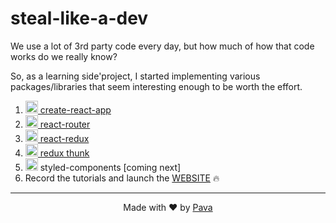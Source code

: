 # steal-like-a-dev
We use a lot of 3rd party code every day, but how much of how that code works do we really know?

So, as a learning side'project, I started implementing various packages/libraries that seem interesting enough to be worth the effort.

1. [<img width="20" src="https://raw.githubusercontent.com/iampava/steal-like-a-dev/master/_assets/react-logo.png" /> create-react-app](https://github.com/iampava/steal-like-a-dev/tree/master/create-react-app)
2. [<img width="20" src="https://raw.githubusercontent.com/iampava/steal-like-a-dev/master/_assets/react-logo.png" /> react-router](https://github.com/iampava/steal-like-a-dev/tree/master/react-router)
3. [<img width="20" src="https://raw.githubusercontent.com/iampava/steal-like-a-dev/master/_assets/redux-logo.svg?sanitize=true" /> react-redux](https://github.com/iampava/steal-like-a-dev/tree/master/react-redux)
4. [<img width="20" src="https://raw.githubusercontent.com/iampava/steal-like-a-dev/master/_assets/redux-logo.svg?sanitize=true" /> redux thunk](https://github.com/iampava/steal-like-a-dev/tree/master/redux-thunk)
5. <img width="20" src="https://raw.githubusercontent.com/iampava/steal-like-a-dev/master/_assets/styled-components-logo.png" /> styled-components [coming next]
6. Record the tutorials and launch the [WEBSITE](https://StealLikeADev.com) 🔥

<hr/>

<p align="center"> Made with ❤ by <a href="https://iampava.com"> Pava </a></p>